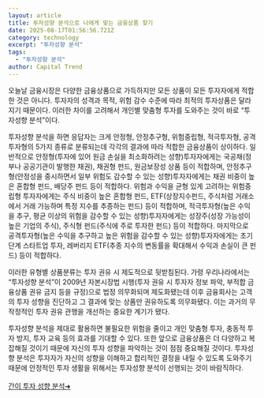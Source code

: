 ```yaml
---
layout: article
title: 투자성향 분석으로 나에게 맞는 금융상품 찾기
date: 2025-08-17T01:56:56.721Z
category: technology
excerpt: "투자성향 분석"
tags:
  - "투자성향 분석"
author: Capital Trend
---
```

오늘날 금융시장은 다양한 금융상품으로 가득하지만 모든 상품이 모든 투자자에게 적합한 것은 아니다.
투자자의 성격과 목적, 위험 감수 수준에 따라 최적의 투자상품은 달라지기 때문이다.
이러한 차이를 고려해서 개인별 맞춤형 투자를 도와주는 것이 바로 “투자성향 분석”이다.

투자성향 분석을 하면 응답자는 크게 안정형, 안정추구형, 위험중립형, 적극투자형, 공격투자형의 5가지 종류로 분류되는데 각각의 결과에 따라 적합한 금융상품이 상이하다.
일반적으로 안정형(투자에 있어 원금 손실을 최소화하려는 성향)투자자에게는 국공채(정부나 공공기관이 발행한 채권), 채권형 펀드, 원금보장성 상품 등이 적합하며, 안정추구형(안정성을 중시하면서 일부 위험도 감수할 수 있는 성향)투자자에게는 채권 비중이 높은 혼합형 펀드, 배당주 펀드 등이 적합하다.
위험과 수익을 균형 있게 고려하는 위험중립형 투자자에게는 주식 비중이 높은 혼합형 펀드, ETF(상장지수펀드, 주식처럼 거래소에서 거래 가능하며 특정 지수를 추종하는 펀드) 등이 적합하며, 적극투자형(높은 수익을 추구, 평균 이상의 위험을 감수할 수 있는 성향)투자자에게는 성장주(성장 가능성이 높은 기업의 주식), 주식형 펀드(주식에 주로 투자한 펀드) 등이 적합하다.
마지막으로 공격투자형(높은 수익을 추구하고 높은 위험을 감수할 수 있는 성향)투자자에게는 초기 단계 스타트업 투자, 레버리지 ETF(추종 지수의 변동률을 확대해서 수익과 손실이 큰 펀드) 등이 적합하다.

이러한 유형별 상품분류는 투자 권유 시 제도적으로 뒷받침된다.
가령 우리나라에서는 “투자성향 분석”이 2009년 자본시장법 시행(투자 권유 시 투자자 정보 파악, 부적합 금융상품 권유 금지 등을 규정)으로 법정 의무화되며 제도화됐는데 이후 금융회사는 고객의 투자 성향을 진단하고 그 결과에 맞는 상품만 권유하도록 의무화됐다.
이는 과거의 무작정적인 투자 권유 관행을 개선하는 중요한 계기가 됐다.

투자성향 분석을 제대로 활용하면 불필요한 위험을 줄이고 개인 맞춤형 투자, 충동적 투자 방지, 투자 교육 등의 효과를 기대할 수 있다.
또한 앞으로 금융상품은 더 다양하고 복잡해질 것이기 때문에 자신의 투자 성향을 파악하는 것이 점점 중요해질 것이다.
투자성향 분석은 투자자가 자신의 성향을 이해하고 합리적인 결정을 내릴 수 있도록 도와주기 때문에 안정적인 투자 생활을 위해서는 투자성향 분석이 선행되는 것이 바람직하다.<br><br>
[간이 투자 성향 분석➜](https://docs.google.com/forms/d/e/1FAIpQLSfbRNztmkfn-bzeszKY4ePxeC7o5kwthgwESGS-5CFvRaruVw/viewform?usp=header)